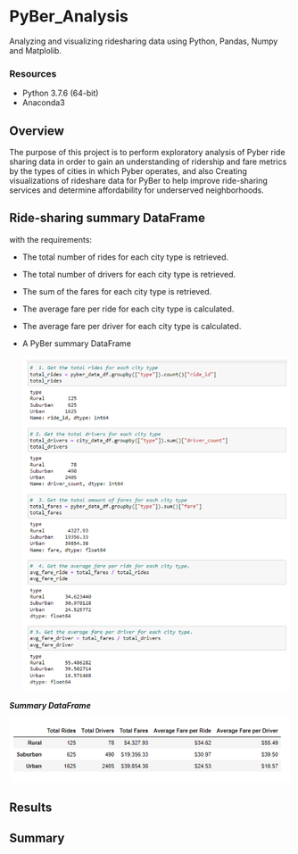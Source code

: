 # PyBer_Analysis
Analyzing and visualizing ridesharing data using Python, Pandas, Numpy and Matplolib.

### Resources

  - Python 3.7.6 (64-bit)
  - Anaconda3 

## Overview

The purpose of this project is to perform exploratory analysis of Pyber ride sharing data in order to gain an understanding of ridership and fare metrics by the types of cities in which Pyber operates, and also Creating visualizations of rideshare data for PyBer to help improve ride-sharing services and determine affordability for underserved neighborhoods.

## Ride-sharing summary DataFrame

with the requirements:
  - The total number of rides for each city type is retrieved.
  - The total number of drivers for each city type is retrieved.
  - The sum of the fares for each city type is retrieved.
  - The average fare per ride for each city type is calculated.
  - The average fare per driver for each city type is calculated.
  - A PyBer summary DataFrame

       ![03.png](images/03.png)
    
    
 ***Summary DataFrame***
 
![02.png](images/02.png)
 

  
   
   
   
  
   
## 
## Results

## Summary
